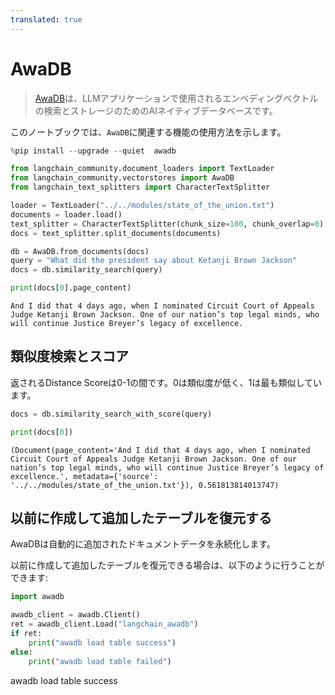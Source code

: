 ```yaml
---
translated: true
---
```


# AwaDB

>[AwaDB](https://github.com/awa-ai/awadb)は、LLMアプリケーションで使用されるエンベディングベクトルの検索とストレージのためのAIネイティブデータベースです。

このノートブックでは、`AwaDB`に関連する機能の使用方法を示します。

```python
%pip install --upgrade --quiet  awadb
```

```python
from langchain_community.document_loaders import TextLoader
from langchain_community.vectorstores import AwaDB
from langchain_text_splitters import CharacterTextSplitter
```

```python
loader = TextLoader("../../modules/state_of_the_union.txt")
documents = loader.load()
text_splitter = CharacterTextSplitter(chunk_size=100, chunk_overlap=0)
docs = text_splitter.split_documents(documents)
```

```python
db = AwaDB.from_documents(docs)
query = "What did the president say about Ketanji Brown Jackson"
docs = db.similarity_search(query)
```

```python
print(docs[0].page_content)
```

```output
And I did that 4 days ago, when I nominated Circuit Court of Appeals Judge Ketanji Brown Jackson. One of our nation’s top legal minds, who will continue Justice Breyer’s legacy of excellence.
```

## 類似度検索とスコア

返されるDistance Scoreは0-1の間です。0は類似度が低く、1は最も類似しています。

```python
docs = db.similarity_search_with_score(query)
```

```python
print(docs[0])
```

```output
(Document(page_content='And I did that 4 days ago, when I nominated Circuit Court of Appeals Judge Ketanji Brown Jackson. One of our nation’s top legal minds, who will continue Justice Breyer’s legacy of excellence.', metadata={'source': '../../modules/state_of_the_union.txt'}), 0.561813814013747)
```

## 以前に作成して追加したテーブルを復元する

AwaDBは自動的に追加されたドキュメントデータを永続化します。

以前に作成して追加したテーブルを復元できる場合は、以下のように行うことができます:

```python
import awadb

awadb_client = awadb.Client()
ret = awadb_client.Load("langchain_awadb")
if ret:
    print("awadb load table success")
else:
    print("awadb load table failed")
```

awadb load table success
